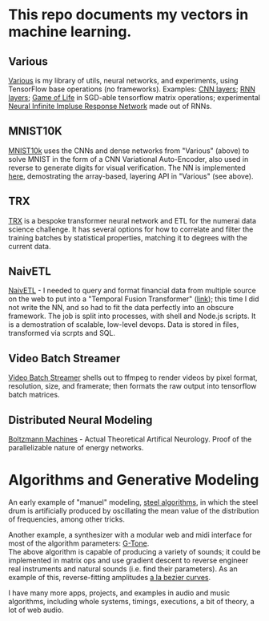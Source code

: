 # This repo documents my vectors in machine learning. 

## Various
[Various](https://github.com/folkstack/various) is my library of utils, neural networks, and experiments, using TensorFlow base operations (no frameworks). Examples: [CNN layers](https://github.com/folkstack/various/blob/master/topo.js#L84); [RNN layers](https://github.com/folkstack/various/blob/master/topo.js#L17); [Game of Life](https://github.com/NHQ/various/blob/iir/utils.js#L260) in SGD-able tensorflow matrix operations; experimental [Neural Infinite Impluse Response Network](https://github.com/NHQ/various/blob/iir/topo.js#L10) made out of RNNs. 

## MNIST10K
[MNIST10k](https://github.com/folkstack/mnist10k) uses the CNNs and dense networks from "Various" (above) to solve MNIST in the form of a CNN Variational Auto-Encoder, also used in reverse to generate digits for visual verification. The NN is implemented [here](https://github.com/folkstack/mnist10k/blob/master/app.js#L15), demostrating the array-based, layering API in "Various" (see above).  

## TRX
[TRX](trx.js) is a bespoke transformer neural network and ETL for the numerai data science challenge.  It has several options for how to correlate and filter the training batches by statistical properties, matching it to degrees with the current data.

## NaivETL
[NaivETL](/ETL) - I needed to query and format financial data from multiple source on the web to put into a "Temporal Fusion Transformer" ([link](https://github.com/folkstack/deep_learning_vitae)); this time I did not write the NN, and so had to fit the data perfectly into an obscure framework.  The job is split into processes, with shell and Node.js scripts.  It is a demostration of scalable, low-level devops.  Data is stored in files, transformed via scrpts and SQL. 

## Video Batch Streamer
[Video Batch Streamer](videobs.js) shells out to ffmpeg to render videos by pixel format, resolution, size, and framerate; then formats the raw output into tensorflow batch matrices.

## Distributed Neural Modeling
[Boltzmann Machines](https://github.com/folkstack/distributed_training_boltzmann_machines) - Actual Theoretical Artifical Neurology.  Proof of the parallelizable nature of energy networks.

# Algorithms and Generative Modeling

An early example of "manuel" modeling, [steel algorithms](https://soundcloud.com/folkstack/steel-algorithms), in which the steel drum is artificially produced by oscillating the mean value of the distribution of frequencies, among other tricks.  

Another example, a synthesizer with a modular web and midi interface for most of the algorithm parameters: [G-Tone](http://github.com/folkstack/g-tone).  
The above algorithm is capable of producing a variety of sounds; it could be implemented in matrix ops and use gradient descent to reverse engineer real instruments and natural sounds (i.e. find their parameters).  As an example of this, reverse-fitting amplitudes [a la bezier curves](https://nhq.github.io/beezy/public/).  

I have many more apps, projects, and examples in audio and music algorithms, including whole systems, timings, executions, a bit of theory, a lot of web audio. 
